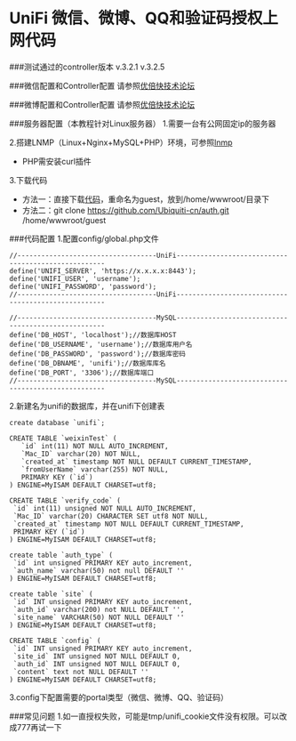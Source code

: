 UniFi 微信、微博、QQ和验证码授权上网代码
===========

###测试通过的controller版本
    v.3.2.1
    v.3.2.5

###微信配置和Controller配置
请参照[优倍快技术论坛](http://bbs.ubnt.com.cn/forum.php?mod=viewthread&tid=9914&page=1)

###微博配置和Controller配置
请参照[优倍快技术论坛](http://bbs.ubnt.com.cn/forum.php?mod=viewthread&tid=9510)

###服务器配置（本教程针对Linux服务器）
1.需要一台有公网固定ip的服务器

2.搭建LNMP（Linux+Nginx+MySQL+PHP）环境，可参照[lnmp](http://lnmp.org/install.html)

+ PHP需安装curl插件

3.下载代码

+ 方法一：直接下载[代码](https://github.com/Ubiquiti-cn/auth/archive/master.zip)，重命名为guest，放到/home/wwwroot/目录下
+ 方法二：git clone https://github.com/Ubiquiti-cn/auth.git /home/wwwroot/guest

###代码配置
1.配置config/global.php文件

    //-----------------------------------UniFi----------------------------------------------------
    define('UNIFI_SERVER', 'https://x.x.x.x:8443');
    define('UNIFI_USER', 'username');
    define('UNIFI_PASSWORD', 'password');
    //-----------------------------------UniFi----------------------------------------------------

    //-----------------------------------MySQL----------------------------------------------------
    define('DB_HOST', 'localhost');//数据库HOST
    define('DB_USERNAME', 'username');//数据库用户名
    define('DB_PASSWORD', 'password');//数据库密码
    define('DB_DBNAME', 'unifi');//数据库库名
    define('DB_PORT', '3306');//数据库端口
    //-----------------------------------MySQL----------------------------------------------------

2.新建名为unifi的数据库，并在unifi下创建表

    create database `unifi`;

    CREATE TABLE `weixinTest` (
       `id` int(11) NOT NULL AUTO_INCREMENT,
       `Mac_ID` varchar(20) NOT NULL,
       `created_at` timestamp NOT NULL DEFAULT CURRENT_TIMESTAMP,
       `fromUserName` varchar(255) NOT NULL,
       PRIMARY KEY (`id`)
    ) ENGINE=MyISAM DEFAULT CHARSET=utf8;

    CREATE TABLE `verify_code` (
     `id` int(11) unsigned NOT NULL AUTO_INCREMENT,
     `Mac_ID` varchar(20) CHARACTER SET utf8 NOT NULL,
     `created_at` timestamp NOT NULL DEFAULT CURRENT_TIMESTAMP,
     PRIMARY KEY (`id`)
    ) ENGINE=MyISAM DEFAULT CHARSET=utf8;

    create table `auth_type` (
     `id` int unsigned PRIMARY KEY auto_increment,
     `auth_name` varchar(50) not null DEFAULT ''
    ) ENGINE=MyISAM DEFAULT CHARSET=utf8;

    create table `site` (
     `id` INT unsigned PRIMARY KEY auto_increment,
     `auth_id` varchar(200) not NULL DEFAULT '',
     `site_name` VARCHAR(50) NOT NULL DEFAULT ''
    ) ENGINE=MyISAM DEFAULT CHARSET=utf8;

    CREATE TABLE `config` (
     `id` INT unsigned PRIMARY KEY auto_increment,
     `site_id` INT unsigned NOT NULL DEFAULT 0,
     `auth_id` INT unsigned NOT NULL DEFAULT 0,
     `content` text not NULL DEFAULT ''
    ) ENGINE=MyISAM DEFAULT CHARSET=utf8;
    
3.config下配置需要的portal类型（微信、微博、QQ、验证码）


###常见问题
1.如一直授权失败，可能是tmp/unifi_cookie文件没有权限。可以改成777再试一下